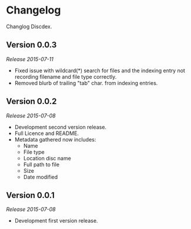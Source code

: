 Changelog
=========

Changlog Discdex.


Version 0.0.3
-------------
*Release 2015-07-11*
- Fixed issue with wildcard(*) search for files and the indexing entry not recording filename and file type correctly.
- Removed blurb of trailing "tab" char. from indexing entries.



Version 0.0.2
-------------
*Release 2015-07-08*
- Development second version release.
- Full Licence and README.
- Metadata gathered now includes:
	- Name
	- File type
	- Location disc name
	- Full path to file
	- Size
	- Date modified



Version 0.0.1
-------------
*Release 2015-07-08*
- Development first version release.
